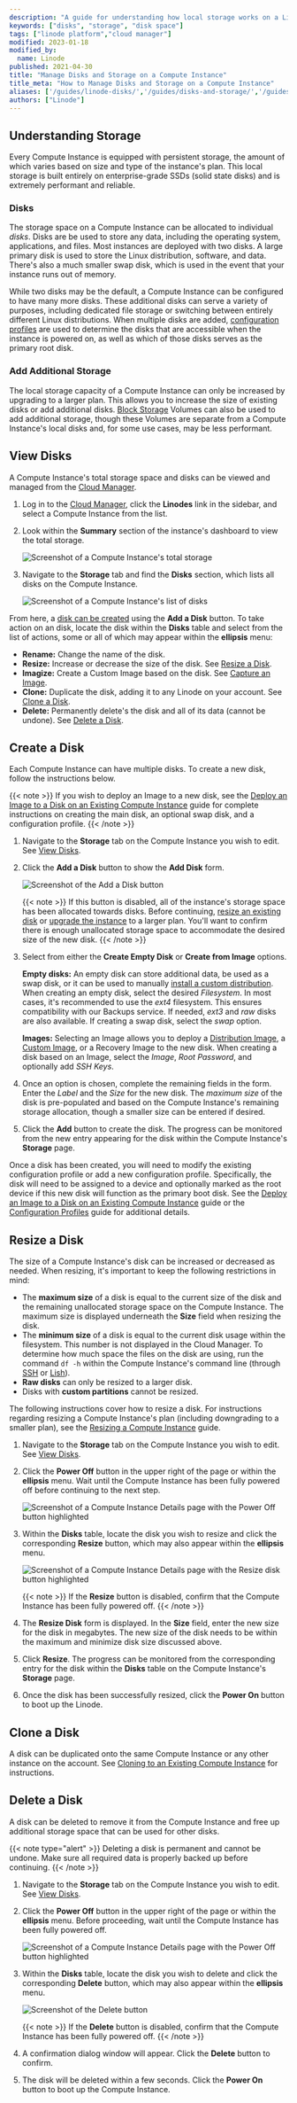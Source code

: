 ```yaml
---
description: "A guide for understanding how local storage works on a Linode and for help performing common tasks on a Linode's disks."
keywords: ["disks", "storage", "disk space"]
tags: ["linode platform","cloud manager"]
modified: 2023-01-18
modified_by:
  name: Linode
published: 2021-04-30
title: "Manage Disks and Storage on a Compute Instance"
title_meta: "How to Manage Disks and Storage on a Compute Instance"
aliases: ['/guides/linode-disks/','/guides/disks-and-storage/','/guides/resize-a-linode-disk/']
authors: ["Linode"]
---
```


## Understanding Storage

Every Compute Instance is equipped with persistent storage, the amount of which varies based on size and type of the instance's plan. This local storage is built entirely on enterprise-grade SSDs (solid state disks) and is extremely performant and reliable.

### Disks

The storage space on a Compute Instance can be allocated to individual *disks*. Disks are be used to store any data, including the operating system, applications, and files. Most instances are deployed with two disks. A large primary disk is used to store the Linux distribution, software, and data. There's also a much smaller swap disk, which is used in the event that your instance runs out of memory.

While two disks may be the default, a Compute Instance can be configured to have many more disks. These additional disks can serve a variety of purposes, including dedicated file storage or switching between entirely different Linux distributions. When multiple disks are added, [configuration profiles](/docs/products/compute/compute-instances/guides/configuration-profiles/) are used to determine the disks that are accessible when the instance is powered on, as well as which of those disks serves as the primary root disk.

### Add Additional Storage

The local storage capacity of a Compute Instance can only be increased by upgrading to a larger plan. This allows you to increase the size of existing disks or add additional disks. [Block Storage](/docs/products/storage/block-storage/) Volumes can also be used to add additional storage, though these Volumes are separate from a Compute Instance's local disks and, for some use cases, may be less performant.

## View Disks

A Compute Instance's total storage space and disks can be viewed and managed from the [Cloud Manager](https://cloud.linode.com).

1. Log in to the [Cloud Manager](https://cloud.linode.com), click the **Linodes** link in the sidebar, and select a Compute Instance from the list.

1. Look within the **Summary** section of the instance's dashboard to view the total storage.

    ![Screenshot of a Compute Instance's total storage](compute-instance-summary-storage.png)

1. Navigate to the **Storage** tab and find the **Disks** section, which lists all disks on the Compute Instance.

    ![Screenshot of a Compute Instance's list of disks](storage-tab.png)

From here, a [disk can be created](#creating-a-disk) using the **Add a Disk** button. To take action on an disk, locate the disk within the **Disks** table and select from the list of actions, some or all of which may appear within the **ellipsis** menu:

- **Rename:** Change the name of the disk.
- **Resize:** Increase or decrease the size of the disk. See [Resize a Disk](#resize-a-disk).
- **Imagize:** Create a Custom Image based on the disk. See [Capture an Image](/docs/products/tools/images/guides/capture-an-image/).
- **Clone:** Duplicate the disk, adding it to any Linode on your account. See [Clone a Disk](#clone-a-disk).
- **Delete:** Permanently delete's the disk and all of its data (cannot be undone). See [Delete a Disk](#delete-a-disk).

## Create a Disk

Each Compute Instance can have multiple disks. To create a new disk, follow the instructions below.

{{< note >}}
If you wish to deploy an Image to a new disk, see the [Deploy an Image to a Disk on an Existing Compute Instance](/docs/products/tools/images/guides/deploy-image-to-existing-linode/) guide for complete instructions on creating the main disk, an optional swap disk, and a configuration profile.
{{< /note >}}

1. Navigate to the **Storage** tab on the Compute Instance you wish to edit. See [View Disks](#view-disks).

1. Click the **Add a Disk** button to show the **Add Disk** form.

    ![Screenshot of the Add a Disk button](add-disk.png)

    {{< note >}}
    If this button is disabled, all of the instance's storage space has been allocated towards disks. Before continuing, [resize an existing disk](#resize-a-disk) or [upgrade the instance](/docs/products/compute/compute-instances/guides/resize/) to a larger plan. You'll want to confirm there is enough unallocated storage space to accommodate the desired size of the new disk.
    {{< /note >}}

1. Select from either the **Create Empty Disk** or **Create from Image** options.

    **Empty disks:** An empty disk can store additional data, be used as a swap disk, or it can be used to manually [install a custom distribution](/docs/products/compute/compute-instances/guides/install-a-custom-distribution/). When creating an empty disk, select the desired *Filesystem*. In most cases, it's recommended to use the *ext4* filesystem. This ensures compatibility with our Backups service. If needed, *ext3* and *raw* disks are also available. If creating a swap disk, select the *swap* option.

    **Images:** Selecting an Image allows you to deploy a [Distribution Image](https://www.linode.com/distributions/), a [Custom Image](/docs/products/tools/images/), or a Recovery Image to the new disk. When creating a disk based on an Image, select the *Image*, *Root Password*, and optionally add *SSH Keys*.

1. Once an option is chosen, complete the remaining fields in the form. Enter the *Label* and the *Size* for the new disk. The *maximum size* of the disk is pre-populated and based on the Compute Instance's remaining storage allocation, though a smaller size can be entered if desired.

1. Click the **Add** button to create the disk. The progress can be monitored from the new entry appearing for the disk within the Compute Instance's **Storage** page.

Once a disk has been created, you will need to modify the existing configuration profile or add a new configuration profile. Specifically, the disk will need to be assigned to a device and optionally marked as the root device if this new disk will function as the primary boot disk. See the [Deploy an Image to a Disk on an Existing Compute Instance](/docs/products/tools/images/guides/deploy-image-to-existing-linode/) guide or the [Configuration Profiles](/docs/products/compute/compute-instances/guides/configuration-profiles/) guide for additional details.

## Resize a Disk

The size of a Compute Instance's disk can be increased or decreased as needed. When resizing, it's important to keep the following restrictions in mind:

- The **maximum size** of a disk is equal to the current size of the disk and the remaining unallocated storage space on the Compute Instance. The maximum size is displayed underneath the **Size** field when resizing the disk.
- The **minimum size** of a disk is equal to the current disk usage within the filesystem. This number is not displayed in the Cloud Manager. To determine how much space the files on the disk are using, run the command `df -h` within the Compute Instance's command line (through [SSH](/docs/products/compute/compute-instances/guides/set-up-and-secure/#connect-to-the-instance) or [Lish](/docs/products/compute/compute-instances/guides/lish/)).
- **Raw disks** can only be resized to a larger disk.
- Disks with **custom partitions** cannot be resized.

The following instructions cover how to resize a disk. For instructions regarding resizing a Compute Instance's plan (including downgrading to a smaller plan), see the [Resizing a Compute Instance](/docs/products/compute/compute-instances/guides/resize/) guide.

1. Navigate to the **Storage** tab on the Compute Instance you wish to edit. See [View Disks](#view-disks).

1. Click the **Power Off** button in the upper right of the page or within the **ellipsis** menu. Wait until the Compute Instance has been fully powered off before continuing to the next step.

    ![Screenshot of a Compute Instance Details page with the Power Off button highlighted](compute-instance-power-off.png)

1. Within the **Disks** table, locate the disk you wish to resize and click the corresponding **Resize** button, which may also appear within the **ellipsis** menu.

    ![Screenshot of a Compute Instance Details page with the Resize disk button highlighted](disk-resize.png)

    {{< note >}}
    If the **Resize** button is disabled, confirm that the Compute Instance has been fully powered off.
    {{< /note >}}

1.  The **Resize Disk** form is displayed. In the **Size** field, enter the new size for the disk in megabytes. The new size of the disk needs to be within the maximum and minimize disk size discussed above.

1.  Click **Resize**. The progress can be monitored from the corresponding entry for the disk within the **Disks** table on the Compute Instance's **Storage** page.

1.  Once the disk has been successfully resized, click the **Power On** button to boot up the Linode.

## Clone a Disk

A disk can be duplicated onto the same Compute Instance or any other instance on the account. See [Cloning to an Existing Compute Instance](/docs/products/compute/compute-instances/guides/clone-instance/#cloning-to-an-existing-linode) for instructions.

## Delete a Disk

A disk can be deleted to remove it from the Compute Instance and free up additional storage space that can be used for other disks.

{{< note type="alert" >}}
Deleting a disk is permanent and cannot be undone. Make sure all required data is properly backed up before continuing.
{{< /note >}}

1. Navigate to the **Storage** tab on the Compute Instance you wish to edit. See [View Disks](#view-disks).

1. Click the **Power Off** button in the upper right of the page or within the **ellipsis** menu. Before proceeding, wait until the Compute Instance has been fully powered off.

    ![Screenshot of a Compute Instance Details page with the Power Off button highlighted](compute-instance-power-off.png)

1. Within the **Disks** table, locate the disk you wish to delete and click the corresponding **Delete** button, which may also appear within the **ellipsis** menu.

    ![Screenshot of the Delete button](delete-disk.png)

    {{< note >}}
    If the **Delete** button is disabled, confirm that the Compute Instance has been fully powered off.
    {{< /note >}}

1. A confirmation dialog window will appear. Click the **Delete** button to confirm.

1. The disk will be deleted within a few seconds. Click the **Power On** button to boot up the Compute Instance.